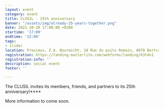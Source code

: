 ```yaml
---
layout: event
category: event
title: CLUSIL - 25th anniversary
banner: "/assets/img/already-25-years-together.png"
date: 2021-10-20 17:00:00 +0200
startime: '17:00'
endtime: '22:00'
tags:
- slider
location: Proximus, Z.A. Bourmicht, 18 Rue du puits Romain, 8070 Bertrange
registration: https://landing.mailerlite.com/webforms/landing/k3t4n1
registration-info: ''
description: social event
footer: ''

---
```

The CLUSIL invites its members, friends, and partners to its 25th anniversary!****

More information to come soon.